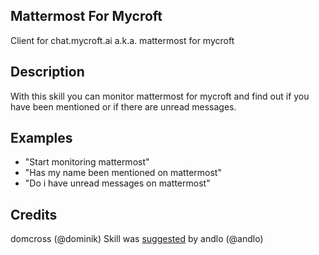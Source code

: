 ## Mattermost For Mycroft
Client for chat.mycroft.ai a.k.a. mattermost for mycroft

## Description
With this skill you can monitor mattermost for mycroft and find out if you have been mentioned or if there are unread messages.

## Examples
 - "Start monitoring mattermost"
 - "Has my name been mentioned on mattermost"
 - "Do i have unread messages on mattermost"


## Credits
domcross (@dominik)
Skill was [suggested](https://community.mycroft.ai/t/mattermost-for-mycroft/5293) by andlo (@andlo)
